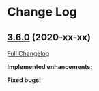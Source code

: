 # Change Log

## [3.6.0](https://github.com/zammad/zammad/tree/3.6.0) (2020-xx-xx)
[Full Changelog](https://github.com/zammad/zammad/compare/3.5.0...3.6.0)

**Implemented enhancements:**




**Fixed bugs:**




